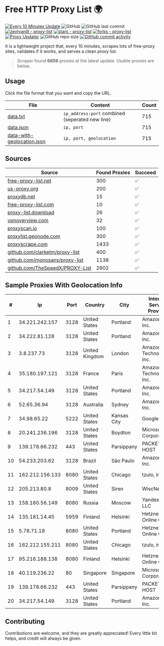 
# Free HTTP Proxy List 🌍

[![Every 10 Minutes Update](https://github.com/mertguvencli/http-proxy-list/actions/workflows/main.yml/badge.svg?branch=main)](https://github.com/mertguvencli/http-proxy-list/actions/workflows/main.yml)
![GitHub](https://img.shields.io/github/license/mertguvencli/http-proxy-list)
![GitHub last commit](https://img.shields.io/github/last-commit/mertguvencli/http-proxy-list)
[![zevtyardt - proxy-list](https://img.shields.io/static/v1?label=zevtyardt&message=proxy-list&color=blue&logo=github)](https://github.com/zevtyardt/proxy-list "Go to GitHub repo")
[![stars - proxy-list](https://img.shields.io/github/stars/zevtyardt/proxy-list?style=social)](https://github.com/zevtyardt/proxy-list)
[![forks - proxy-list](https://img.shields.io/github/forks/zevtyardt/proxy-list?style=social)](https://github.com/zevtyardt/proxy-list)
[![Proxy Updater](https://github.com/zevtyardt/proxy-list/workflows/Proxy%20Updater/badge.svg)](https://github.com/zevtyardt/proxy-list/actions?query=workflow:"Proxy+Updater")
![GitHub repo size](https://img.shields.io/github/repo-size/zevtyardt/proxy-list)
[![GitHub commit activity](https://img.shields.io/github/commit-activity/m/zevtyardt/proxy-list?logo=commits)](https://github.com/zevtyardt/proxy-list/commits/main)

It is a lightweight project that, every 10 minutes, scrapes lots of free-proxy sites, validates if it works, and serves a clean proxy list.

> Scraper found **6856** proxies at the latest update. Usable proxies are below.

## Usage

Click the file format that you want and copy the URL.

|File|Content|Count|
|----|-------|-----|
|[data.txt](https://raw.githubusercontent.com/mertguvencli/http-proxy-list/main/proxy-list/data.txt)|`ip_address:port` combined (seperated new line)|715|
|[data.json](https://raw.githubusercontent.com/mertguvencli/http-proxy-list/main/proxy-list/data.json)|`ip, port`|715|
|[data-with-geolocation.json](https://raw.githubusercontent.com/mertguvencli/http-proxy-list/main/proxy-list/data-with-geolocation.json)|`ip, port, geolocation`|715|

## Sources

|Source|Found Proxies|Succeed|
|------|-------------|-------|
|[free-proxy-list.net](https://free-proxy-list.net)|300|✅|
|[us-proxy.org](https://www.us-proxy.org)|200|✅|
|[proxydb.net](http://proxydb.net)|15|✅|
|[free-proxy-list.com](https://free-proxy-list.com/?page=&port=&type%5B%5D=http&type%5B%5D=https&up_time=0&search=Search)|10|✅|
|[proxy-list.download](https://www.proxy-list.download/HTTP)|26|✅|
|[vpnoverview.com](https://vpnoverview.com/privacy/anonymous-browsing/free-proxy-servers)|32|✅|
|[proxyscan.io](https://www.proxyscan.io)|100|✅|
|[proxylist.geonode.com](https://proxylist.geonode.com/api/proxy-list?limit=300&page=1&sort_by=lastChecked&sort_type=desc&protocols=http,https)|300|✅|
|[proxyscrape.com](https://api.proxyscrape.com/v2/?request=displayproxies&protocol=http&timeout=10000&country=all&ssl=all&anonymity=all)|1433|✅|
|[github.com/clarketm/proxy-list](https://raw.githubusercontent.com/clarketm/proxy-list/master/proxy-list-raw.txt)|400|✅|
|[github.com/monosans/proxy-list](https://raw.githubusercontent.com/monosans/proxy-list/main/proxies/http.txt)|1138|✅|
|[github.com/TheSpeedX/PROXY-List](https://raw.githubusercontent.com/TheSpeedX/PROXY-List/master/http.txt)|2902|✅|


## Sample Proxies With Geolocation Info

|#|Ip|Port|Country|City|Internet Service Provider|
|-|--|----|-------|----|-------------------------|
|1|34.221.242.157|3128|United States|Portland|Amazon.com, Inc.|
|2|34.222.81.128|3128|United States|Portland|Amazon.com, Inc.|
|3|3.8.237.73|3128|United Kingdom|London|Amazon Technologies Inc.|
|4|35.180.197.121|3128|France|Paris|Amazon Technologies Inc.|
|5|34.217.54.149|3128|United States|Portland|Amazon.com, Inc.|
|6|52.65.36.94|3128|Australia|Sydney|Amazon.com, Inc.|
|7|34.98.65.22|5222|United States|Kansas City|Google LLC|
|8|20.241.236.196|3128|United States|Boydton|Microsoft Corporation|
|9|139.178.66.232|443|United States|Parsippany|PACKET-HOST|
|10|54.233.203.62|3128|Brazil|São Paulo|Amazon.com, Inc.|
|11|162.212.156.133|8080|United States|Chicago|tzulo, inc.|
|12|205.213.80.8|8009|United States|Siren|WiscNet|
|13|158.160.56.149|8080|Russia|Moscow|Yandex.Cloud LLC|
|14|135.181.14.45|5959|Finland|Helsinki|Hetzner Online GmbH|
|15|5.78.71.18|8080|United States|Portland|Hetzner Online GmbH|
|16|162.212.155.211|8080|United States|Chicago|tzulo, inc.|
|17|95.216.188.138|8080|Finland|Helsinki|Hetzner Online GmbH|
|18|40.119.236.22|80|Singapore|Singapore|Microsoft Corporation|
|19|139.178.66.232|443|United States|Parsippany|PACKET-HOST|
|20|34.217.54.149|3128|United States|Portland|Amazon.com, Inc.|



## Contributing

Contributions are welcome, and they are greatly appreciated! Every
little bit helps, and credit will always be given.

